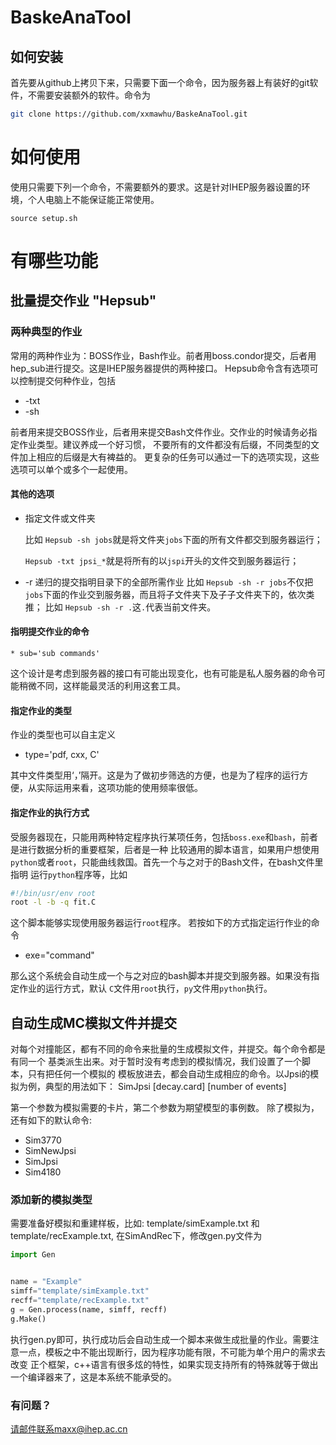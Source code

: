 # BaskeAnaTool
## 如何安装

首先要从github上拷贝下来，只需要下面一个命令，因为服务器上有装好的git软件，不需要安装额外的软件。命令为
```sh
git clone https://github.com/xxmawhu/BaskeAnaTool.git
```

如何使用
=====================================
使用只需要下列一个命令，不需要额外的要求。这是针对IHEP服务器设置的环境，个人电脑上不能保证能正常使用。

   `source setup.sh`


有哪些功能
=========

## 批量提交作业 "Hepsub"
### 两种典型的作业
常用的两种作业为：BOSS作业，Bash作业。前者用boss.condor提交，后者用hep_sub进行提交。这是IHEP服务器提供的两种接口。
Hepsub命令含有选项可以控制提交何种作业，包括
   * -txt
   * -sh

前者用来提交BOSS作业，后者用来提交Bash文件作业。交作业的时候请务必指定作业类型。建议养成一个好习惯，
不要所有的文件都没有后缀，不同类型的文件加上相应的后缀是大有裨益的。
更复杂的任务可以通过一下的选项实现，这些选项可以单个或多个一起使用。
#### 其他的选项
   * 指定文件或文件夹

     比如 `Hepsub -sh jobs`就是将文件夹`jobs`下面的所有文件都交到服务器运行；

     `Hepsub -txt jpsi_*`就是将所有的以`jspi`开头的文件交到服务器运行；
   * -r 递归的提交指明目录下的全部所需作业
    比如 `Hepsub -sh -r jobs`不仅把`jobs`下面的作业交到服务器，而且将子文件夹下及子子文件夹下的，依次类推；
    比如 `Hepsub -sh -r .`这`.`代表当前文件夹。
#### 指明提交作业的命令

    * sub='sub commands'

这个设计是考虑到服务器的接口有可能出现变化，也有可能是私人服务器的命令可能稍微不同，这样能最灵活的利用这套工具。
#### 指定作业的类型
作业的类型也可以自主定义

  * type='pdf, cxx, C'

其中文件类型用‘，’隔开。这是为了做初步筛选的方便，也是为了程序的运行方便，从实际运用来看，这项功能的使用频率很低。
#### 指定作业的执行方式
受服务器现在，只能用两种特定程序执行某项任务，包括`boss.exe`和`bash`，前者是进行数据分析的重要框架，后者是一种
比较通用的脚本语言，如果用户想使用`python`或者`root`，只能曲线救国。首先一个与之对于的Bash文件，在bash文件里指明
运行`python`程序等，比如
 ```bash
 #!/bin/usr/env root
 root -l -b -q fit.C 
```
这个脚本能够实现使用服务器运行`root`程序。
若按如下的方式指定运行作业的命令
* exe="command" 

那么这个系统会自动生成一个与之对应的bash脚本并提交到服务器。如果没有指定作业的运行方式，默认
`C`文件用`root`执行，`py`文件用`python`执行。

        
## 自动生成MC模拟文件并提交
对每个对撞能区，都有不同的命令来批量的生成模拟文件，并提交。每个命令都是有同一个
基类派生出来。对于暂时没有考虑到的模拟情况，我们设置了一个脚本，只有把任何一个模拟的
模板放进去，都会自动生成相应的命令。以Jpsi的模拟为例，典型的用法如下：
     SimJpsi [decay.card] [number of events]

第一个参数为模拟需要的卡片，第二个参数为期望模型的事例数。
除了模拟为，还有如下的默认命令:
* Sim3770 
* SimNewJpsi
* SimJpsi
* Sim4180

### 添加新的模拟类型
需要准备好模拟和重建样板，比如: template/simExample.txt 和
template/recExample.txt, 在SimAndRec下，修改gen.py文件为
```python
import Gen


name = "Example"
simff="template/simExample.txt"
recff="template/recExample.txt"
g = Gen.process(name, simff, recff)
g.Make()
```

执行gen.py即可，执行成功后会自动生成一个脚本来做生成批量的作业。需要注意一点，模板之中不能出现断行，因为程序功能有限，不可能为单个用户的需求去改变
正个框架，c++语言有很多炫的特性，如果实现支持所有的特殊就等于做出一个编译器来了，这是本系统不能承受的。

### 有问题？
请邮件联系maxx@ihep.ac.cn
